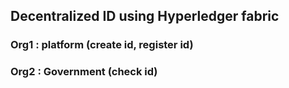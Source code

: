 ## Decentralized ID using Hyperledger fabric 

### Org1 : platform (create id, register id)
### Org2 : Government (check id)

